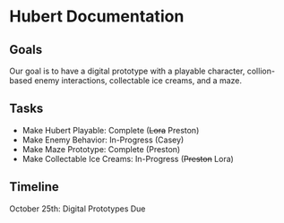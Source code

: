 # Hubert Documentation

## Goals
Our goal is to have a digital prototype with a playable character, collion-based enemy interactions, collectable ice creams, and a maze.
## Tasks
- Make Hubert Playable: Complete (~~Lora~~ Preston)
- Make Enemy Behavior: In-Progress (Casey)
- Make Maze Prototype: Complete (Preston)
- Make Collectable Ice Creams: In-Progress (~~Preston~~ Lora)
## Timeline
October 25th: Digital Prototypes Due
